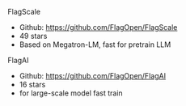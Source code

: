 FlagScale
- Github: https://github.com/FlagOpen/FlagScale
- 49 stars
- Based on Megatron-LM, fast for pretrain LLM

FlagAI
- Github: https://github.com/FlagOpen/FlagAI
- 16 stars
- for large-scale model fast train